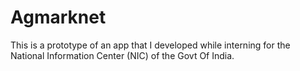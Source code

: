 # Agmarknet
This is a prototype of an app that I developed while interning for the National Information Center (NIC) of the Govt Of India. 
